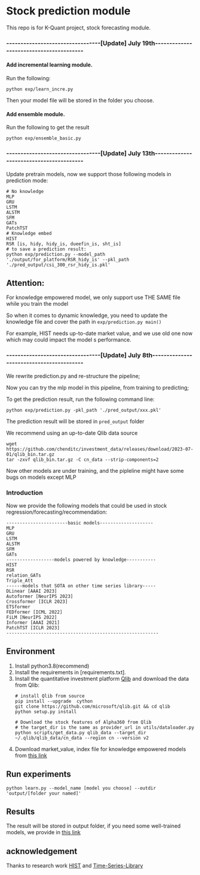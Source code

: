 # Stock prediction module
This repo is for K-Quant project, stock forecasting module.
### ---------------------------------[Update] July 19th----------------------------------------
#### Add incremental learning module. 
Run the following:
```commandline
python exp/learn_incre.py
```
Then your model file will be stored in the folder you choose.
#### Add ensemble module.
Run the following to get the result
```commandline
python exp/ensemble_basic.py
```
### ---------------------------------[Update] July 13th----------------------------------------
Update pretrain models, now we support those following models in prediction mode:
```commandline
# No knowledge
MLP
GRU
LSTM
ALSTM
SFM
GATs
PatchTST
# Knowledge embed
HIST
RSR [is, hidy, hidy_is, dueefin_is, sht_is]
# to save a prediction result:
python exp/prediction.py --model_path './output/for_platform/RSR_hidy_is' --pkl_path './pred_output/csi_300_rsr_hidy_is.pkl'
```
## Attention:
For knowledge empowered model, we only support use THE SAME file while you train the model

So when it comes to dynamic knowledge, you need to update the knowledge file and cover the path in ```exp/prediction.py main()```

For example, HIST needs up-to-date market value, and we use old one now which may could impact the model
s performance.

### ---------------------------------[Update] July 8th-----------------------------------------
We rewrite prediction.py and re-structure the pipeline;

Now you can try the mlp model in this pipeline, from training to predicting;

To get the prediction result, run the following command line:

```commandline
python exp/prediction.py -pkl_path './pred_output/xxx.pkl'
```
The prediction result will be stored in ```pred_output``` folder

We recommend using an up-to-date Qlib data source
```commandline
wget https://github.com/chenditc/investment_data/releases/download/2023-07-01/qlib_bin.tar.gz
tar -zxvf qlib_bin.tar.gz -C cn_data --strip-components=2
```
Now other models are under training, and the pipleline might have some bugs on models except MLP
### Introduction
Now we provide the following models that could be used in stock regression/forecasting/recommendation:
```
-----------------------basic models--------------------
MLP
GRU
LSTM
ALSTM
SFM
GATs
------------------models powered by knowledge-----------
HIST
RSR
relation_GATs
Triple_Att
------models that SOTA on other time series library-----
DLinear [AAAI 2023]
Autoformer [NeurIPS 2023]
Crossformer [ICLR 2023]
ETSformer
FEDformer [ICML 2022]
FiLM [NeurIPS 2022]
Informer [AAAI 2021]
PatchTST [ICLR 2023]
---------------------------------------------------------
```
## Environment
1. Install python3.8(recommend) 
2. Install the requirements in [requirements.txt].
3. Install the quantitative investment platform [Qlib](https://github.com/microsoft/qlib) and download the data from Qlib:
    ```
    # install Qlib from source
    pip install --upgrade  cython
    git clone https://github.com/microsoft/qlib.git && cd qlib
    python setup.py install

    # Download the stock features of Alpha360 from Qlib
    # the target_dir is the same as provider_url in utils/dataloader.py
    python scripts/get_data.py qlib_data --target_dir ~/.qlib/qlib_data/cn_data --region cn --version v2
    ```
4. Download market_value, index file for knowledge empowered models from [this link](https://drive.google.com/file/d/1KBwZ_lX___bYBIHx9VWRzRgLFb8N3-NK/view?usp=sharing)
## Run experiments
    python learn.py --model_name [model you choose] --outdir 'output/[folder your named]'
## Results
The result will be stored in output folder, if you need some well-trained models, we provide in [this link](https://drive.google.com/file/d/1yGHXZDcCgY4AAp_UM_gKXyKo25Atmoft/view?usp=sharing)

## acknowledgement

Thanks to research work [HIST](https://github.com/Wentao-Xu/HIST) and [Time-Series-Library](https://github.com/thuml/Time-Series-Library/)
